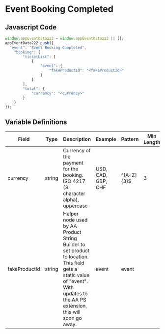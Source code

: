 # Event Booking Completed

## Javascript Code
```js
window.appEventData222 = window.appEventData222 || [];
appEventData222.push({
  "event": "Event Booking Completed",
    "booking": {
        "ticketList": [
            {
                "event": {
                    "fakeProductId": "<fakeProductId>"
                }
            }
        ],
        "total": {
            "currency": "<currency>"
        }
    }
});
```

## Variable Definitions

|Field|Type|Description|Example|Pattern|Min Length|Max Length|Minimum|Maximum|Multiple Of|
| --- | --- | --- | --- | --- | --- | --- | --- | --- | --- |
|currency|string|Currency of the payment for the booking. ISO 4217 (3 character alpha), uppercase |USD, CAD, GBP, CHF|^[A-Z]{3}$|3|3||||
|fakeProductId|string|Helper node used by AA Product String Builder to set product to location. This field gets a static value of "event".  With updates to the AA PS extension, this will soon go away.|event|event||||||
